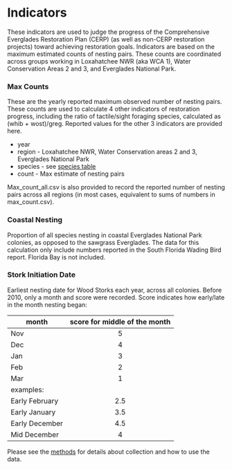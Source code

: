 # Indicators

These indicators are used to judge the progress of the Comprehensive Everglades Restoration Plan (CERP) (as well as non-CERP restoration projects) toward achieving restoration goals. Indicators are based on the maximum estimated counts of nesting pairs. These counts are coordinated across groups working in Loxahatchee NWR (aka WCA 1), Water Conservation Areas 2 and 3, and Everglades National Park.

### Max Counts
These are the yearly reported maximum observed number of nesting pairs. These counts are used to calculate 4 other indicators of restoration progress, including the ratio of tactile/sight foraging species, calculated as (whib + wost)/greg. Reported values for the other 3 indicators are provided here.

* year
* region - Loxahatchee NWR, Water Conservation areas 2 and 3, Everglades National Park
* species - see [species table](../SiteandMethods/species_list.csv)
* count - Max estimate of nesting pairs

Max_count_all.csv is also provided to record the reported number of nesting pairs across all regions (in most cases, equivalent to sums of numbers in max_count.csv).

### Coastal Nesting
Proportion of all species nesting in coastal Everglades National Park colonies, as opposed to the sawgrass Everglades. The data for this calculation only include numbers reported in the South Florida Wading Bird report. Florida Bay is not included.

### Stork Initiation Date
Earliest nesting date for Wood Storks each year, across all colonies. Before 2010, only a month and score were recorded. Score indicates how early/late in the month nesting began:

|month|score for middle of the month|
|---------------|:-------------------------------:|
|Nov  |	5                           |
|Dec  |	4                           |
|Jan  |	3                           |
|Feb  |	2                           |
|Mar  |	1                           |
|examples:                          | 	
|Early February|	2.5               |
|Early January |	3.5               |
|Early December|	4.5               |
|Mid December  |	4                 |  


Please see the [methods](../SiteandMethods/methods.md) for details about collection and how to use the data.